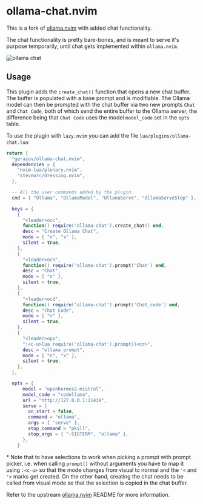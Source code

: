 # ollama-chat.nvim

This is a fork of [ollama.nvim](https://github.com/nomnivore/ollama.nvim) with added chat functionality.

The chat functionality is pretty bare-bones, and is meant to serve it's purpose temporarily, until chat gets implemented within `ollama.nvim`.  

![ollama chat](https://github.com/nomnivore/ollama.nvim/assets/15214418/8070342e-74d2-4086-afed-6835d954aeb2)

## Usage

This plugin adds the `create_chat()` function that opens a new chat buffer. The buffer is populated with a base prompt and is modifiable. 
The Ollama model can then be prompted with the chat buffer via two new prompts `Chat` and `Chat Code`, both of which send the entire buffer to the Ollama server, the difference being that `Chat Code` uses the model `model_code` set in the `opts` table.

To use the plugin with `lazy.nvim` you can add the file `lua/plugins/ollama-chat.lua`:

```lua
return {
  "gerazov/ollama-chat.nvim",
  dependencies = {
    "nvim-lua/plenary.nvim",
    "stevearc/dressing.nvim",
  },

  -- All the user commands added by the plugin
  cmd = { "Ollama", "OllamaModel", "OllamaServe", "OllamaServeStop" },

  keys = {
    {
      "<leader>occ",
      function() require('ollama-chat').create_chat() end,
      desc = "Create Ollama Chat",
      mode = { "n", "x" },
      silent = true,
    },
    {
      "<leader>och",
      function() require('ollama-chat').prompt('Chat') end,
      desc = "Chat",
      mode = { "n" },
      silent = true,
    },
    {
      "<leader>ocd",
      function() require('ollama-chat').prompt('Chat_code') end,
      desc = "Chat Code",
      mode = { "n" },
      silent = true,
    },
    {
      "<leader>opp",
      ":<c-u>lua require('ollama-chat').prompt()<cr>",
      desc = "ollama prompt",
      mode = { "n", "x" },
      silent = true,
    },
  },

  opts = {
      model = "openhermes2-mistral",
      model_code = "codellama",
      url = "http://127.0.0.1:11434",
      serve = {
        on_start = false,
        command = "ollama",
        args = { "serve" },
        stop_command = "pkill",
        stop_args = { "-SIGTERM", "ollama" },
      },
    }
```
\* Note that to have selections to work when picking a prompt with prompt picker, i.e. when calling `prompt()` without arguments you have to map it using `:<c-u>` so that the mode changes from visual to normal and the `'<` and `'>` marks get created. On the other hand, creating the chat needs to be called from visual mode so that the selection is copied in the chat buffer.

Refer to the upstream [ollama.nvim](https://github.com/nomnivore/ollama.nvim) README for more information.
